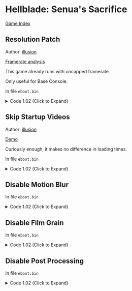 # Hellblade: Senua's Sacrifice

[Game Index](README.md#games)

## Resolution Patch

Author: [illusion](https://github.com/illusion0001)

[Framerate analysis](https://youtu.be/DO8zPsX_ahE)

This game already runs with uncapped framerate.

Only useful for Base Console.

In file `eboot.bin`

<details>
<summary>Code 1.02 (Click to Expand)</summary>

```
# all code below must be applied

# allow screenpercentage to be used
0x252C934 74 0D

# call
0x2702C8D 67 67 E8 7D 0A 22 00

# main code
0x2923710 C3 48 8B 05 C8 72 E1 02 C7 00 00 00 86 42 C3 89

# Presets:

# 540p target
C7 00 00 00 48 42 C3 89

# 720p target // default, search for this, then replace with others
C7 00 00 00 86 42 C3 89

# 900p target
C7 00 F6 A8 A6 42 C3 89

# 50.0f  = 00 00 48 42
# 67.0f  = 00 00 86 42
# 83.33f = F6 A8 A6 42
```

</details>

## Skip Startup Videos

Author: [illusion](https://github.com/illusion0001)

[Demo](https://cdn.discordapp.com/attachments/650395105479360514/858528041557557278/SkipMovieDemo.mp4)

Curiously enough, it makes no difference in loading times.

In file `eboot.bin`

<details>
<summary>Code 1.02 (Click to Expand)</summary>

```
0x1E5C0C2 48 E9 87 06 00 00
```

</details>

## Disable Motion Blur

In file `eboot.bin`

<details>
<summary>Code 1.02 (Click to Expand)</summary>

```
0x178EE71 EB 40
```

</details>

## Disable Film Grain

In file `eboot.bin`

<details>
<summary>Code 1.02 (Click to Expand)</summary>

```
0x156032F EB
```

</details>

## Disable Post Processing

In file `eboot.bin`

<details>
<summary>Code 1.02 (Click to Expand)</summary>

```
0x15602B5 48 E9
```

</details>
